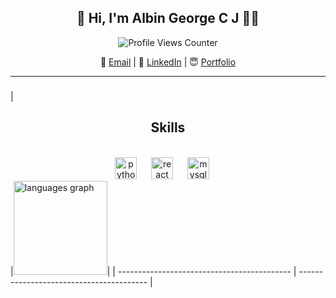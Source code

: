 <h2 align="center">👋 Hi, I'm Albin George C J 👨‍💻</h2>

<p align="center">
  <img src="https://profile-counter.glitch.me/albingcj/count.svg" alt="Profile Views Counter" />
</p>

<p align="center">
  📧 <a href="mailto:albingcj@gmail.com">Email</a> | 💼 <a href="https://linkedin.com/in/albingcj">LinkedIn</a> | 😇 <a href="https://albingcj.com">Portfolio</a>
</p>
<!--   <br><img src="https://github-readme-stats.vercel.app/api?username=albingcj&show_icons=true&theme=radical" alt="Your GitHub Stats"></p> -->

---




### 
|<h2 align="center">Skills</h2> <br clear="both"><div align="center"> <img
        src="https://cdn.jsdelivr.net/gh/devicons/devicon/icons/python/python-original.svg"
        height="35" alt="python logo" /> <img width="15" /> <img
        src="https://cdn.jsdelivr.net/gh/devicons/devicon/icons/react/react-original.svg"
        height="35" alt="react logo" /> <img width="15" /> <img
        src="https://cdn.jsdelivr.net/gh/devicons/devicon/icons/mysql/mysql-original.svg"
        height="35" alt="mysql logo" /> <img width="15" /> </div>|<img
    src="https://github-readme-stats.vercel.app/api/top-langs?username=albingcj&locale=en&hide_title=false&layout=compact&card_width=320&langs_count=5&theme=dracula&hide_border=false&order=2"
    height="150" alt="languages graph" />|
| ------------------------------------------- | ---------------------------------------- |
